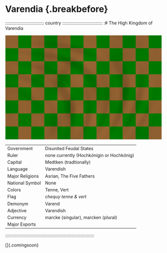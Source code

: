 # Varendia                                                {.breakbefore}

::::::::::::::::::::::::::::::: country ::::::::::::::::::::::::::::::::
:# The High Kingdom of Varendia

![Flag of Varendia](assets/Flags/Varendia.png "Flag of Varendia")

|                 |                                               |
| --------------- | --------------------------------------------- |
| Government      | Disunited Feudal States                       |
| Ruler           | none currently (Hochk*ö*nigin or Hochk*ö*nig) |
| Capital         | Medtken (tradtionally)                        |
| Language        | Varendish                                     |
| Major Religions | Asrian, The Five Fathers                      |
| National Symbol | None                                          |
| Colors          | Tenne, Vert                                   |
| Flag            | *chequy tenne & vert*                         |
| Demonym         | Varend                                        |
| Adjective       | Varendish                                     |
| Currency        | marcke (singular), marcken (plural)           |
| Major Exports   |                                               |

:::::::::::::::::::::::::::::::::::::::::::::::::::::::::::::::::::::::

[]{.comingsoon}

